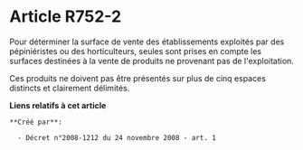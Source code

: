 # Article R752-2

Pour déterminer la surface de vente des établissements exploités par des pépiniéristes ou des horticulteurs, seules sont
prises en compte les surfaces destinées à la vente de produits ne provenant pas de l'exploitation. 

Ces produits ne doivent pas être présentés sur plus de cinq espaces distincts et clairement délimités.

**Liens relatifs à cet article**

	**Créé par**:

	  - Décret n°2008-1212 du 24 novembre 2008 - art. 1
